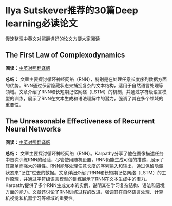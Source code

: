 # Ilya Sutskever推荐的30篇Deep learning必读论文
慢速整理中英文对照翻译好的论文方便大家阅读


## The First Law of Complexodynamics <br>
**阅读：**[中英对照翻译版](https://volctracer.com/w/dreqeBgN)<br>


**总结：** 文章主要探讨循环神经网络（RNN），特别是在处理任意长度序列数据方面的优势。RNN通过保留隐藏状态来捕捉复杂的文本结构，适用于自然语言处理等领域。文章介绍了RNN和长短期记忆网络（LSTM）的机制，并通过字符级语言模型的训练，展示了RNN在文本生成和语法理解中的潜力，强调了其在多个领域的重要性。<br>


## The Unreasonable Effectiveness of Recurrent Neural Networks<br>
**阅读：**[中英对照翻译版](https://volctracer.com/w/faBFNTP0)<br>


**总结：** 文章主要探讨循环神经网络（RNN）。Karpathy分享了他在图像描述任务中首次训练RNN的经验，尽管使用随机设置，RNN仍能生成可信的描述，展示了其简单而强大的特性。RNN能够处理任意长度的序列输入和输出，通过保留隐藏状态来“记住”过去的数据。文章详细介绍了RNN和长短期记忆网络（LSTM）的工作原理，并通过字符级语言模型的训练展示了RNN在文本生成中的潜力。Karpathy提供了多个RNN生成文本的实例，说明其在学习复杂结构、语法和语境方面的能力。文章还讨论了RNN训练过程的改进，强调其在自然语言处理、计算机视觉和机器学习等领域的重要性。<br>



